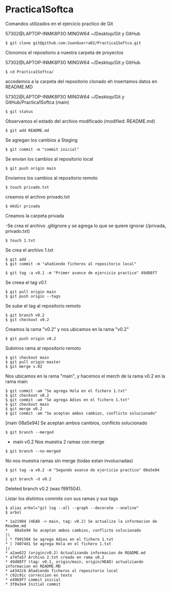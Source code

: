 # Practica1Softca

Comandos utilizados en el ejercicio practico de Git

57302@LAPTOP-INMK8P3O MINGW64 ~/Desktop/Git y GitHub
```ssh
$ git clone git@github.com:JuanGuerra02/Practica1Softca.git
``` 
Clonomos el repositorio a nuestra carpeta de proyectos


57302@LAPTOP-INMK8P3O MINGW64 ~/Desktop/Git y GitHub
```ssh
$ cd Practica1Softca/
```
accedemos a la carpeta del repositorio clonado eh insertamos datos en README.MD


57302@LAPTOP-INMK8P3O MINGW64 ~/Desktop/Git y GitHub/Practica1Softca (main)
```ssh
$ git status
```
Observamos el estado del archivo modificado     (modified: README.md)
```ssh
$ git add README.md
```
Se agregan los cambios a Staging
```ssh
$ git commit -m "commit inicial"
 ```
 Se envian los cambios al repositorio local
```ssh
$ git push origin main
 ```
 Enviamos los cambios al repositorio remoto
```ssh
$ touch privado.txt
 ```
 creamos el archivo privado.txt
```ssh
$ mkdir privada
 ```
 Creamos la carpeta privada

-Se crea el archivo .gitignore y se agrega lo que se quiere ignorar (/privada, privado.txt)
```ssh
$ touch 1.txt
 ```
 Se crea el archivo 1.txt
```ssh
$ git add .
$ git commit -m "añadiendo ficheros al repositorio local"
```

```ssh
$ git tag -a v0.1 -m "Primer avance de ejercicio practico" 49d88f7
```
Se creea el tag v0.1
```ssh
$ git pull origin main
$ git push origin --tags
 ```
 Se sube el tag al repositorio remoto
```ssh
$ git branch v0.2
$ git checkout v0.2
 ```
 Creamos la rama "v0.2" y nos ubicamos en la rama "v0.2"
```ssh
$ git push origin v0.2
 ```
 Subimos rama al repositorio remoto
```ssh
$ git checkout main
$ git pull origin master
$ git merge v.02
```
Nos ubicamos en la rama "main", y hacemos el merch de la rama v0.2 en la rama main
```ssh
$ git commit -am "Se agrega Hola en el fichero 1.txt"
$ git checkout v0.2
$ git commit -am "Se agrega Adios en el fichero 1.txt"
$ git checkout main
$ git merge v0.2
$ git commit -am "Se aceptan ambos cambios, conflicto solucionado"
 ```
 [main 08a5e94] Se aceptan ambos cambios, conflicto solucionado
```ssh
$ git branch --merged
```
* main
  v0.2
    Nos muestra 2 ramas con merge
```ssh
$ git branch --no-merged
 ```
 No nos muestra ramas sin merge (todas estan involucradas)
```ssh
$ git tag -a v0.2 -m "Segundo avance de ejercicio practico" 08a5e94
```
```ssh
$ git branch -d v0.2
```
Deleted branch v0.2 (was f991504).


Listar los distintos commits con sus ramas y sus tags
```ssh
$ alias arbol="git log --all --graph --decorate --oneline"
$ arbol
```
```ssh
* 1a21984 (HEAD -> main, tag: v0.2) Se actualiza la informacion de Readme.md
*   08a5e94 Se aceptan ambos cambios, conflicto solucionado
|\
| * f991504 Se agrega Adios en el fichero 1.txt
* | 74074d1 Se agrega Hola en el fichero 1.txt
|/
* a2ae622 (origin/v0.2) Actualizando informacion de README.md
* a74fa57 Archivo 2.txt creado en rama v0.2
* 49d88f7 (tag: v0.1, origin/main, origin/HEAD) actualziando informacion en README.MD
* a4342cb Añadiendo ficheros al repositorio local
* c92c91c correccion en texto
* e49b9f7 commit inicial
* 3f0a3e4 Initial commit
```

